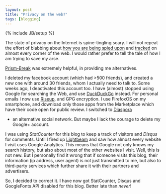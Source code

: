 ```yaml
---
layout: post
title: "Privacy on the web?"
tags: [blogging]
---
```

{% include JB/setup %}

The state of privacy on the Internet is spine-tingling scary. I will not repeat the effort of
blabbing about [how you are being spied upon](https://www.eff.org/nsa-spying) and 
[tracked](http://donttrack.us/) on almost every corner of the web. I would rather prefer to tell
the tale of how I am trying to save my arse.

[Prism-Break](http://prism-break.org) was extremely helpful, in providing me alternatives.

I deleted my facebook account (which had >500 friends), and created a new one with around 30
friends, whom I actually need to talk to. Some weeks ago, I deactivated this account too.
I have (almost) stopped using Google for searching the Web, and use [DuckDuckGo](http://ddg.gg)
instead. For personal emails I now use [Riseup](http://riseup.net), and GPG encryption.
I use FirefoxOS on my smartphone, and download only those apps from the Marketplace which
have their code open for public review. I switched to [Diaspora](http://diasporafoundation.org/)
- an alternative social network. But maybe I lack the courage to delete my Google+ account.

I was using *StatCounter* for this blog to keep a track of visitors and *Disqus* for 
comments. Until I fired up [Lightbeam](https://en.wikipedia.org/wiki/Lightbeam_%28software%29)
and saw how almost every website I visit uses Google Analytics. This means that Google not only
knows my search history, but also about most of the other websites I visit. Well, this is not new.
But I personally find it wrong that if someone visits this blog, their information (ip address, user agent)
is not just transmitted to me, but also to third-party services which further share it with their
partners and advertisers.

So, I decided to correct it. I have now got StatCounter, Disqus and GoogleFonts API disabled for this blog.
Better late than *never*!
